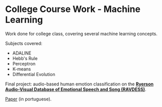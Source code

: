 # College Course Work - Machine Learning

Work done for college class, covering several machine learning concepts.

Subjects covered:
* ADALINE
* Hebb's Rule
* Perceptron
* K-means
* Differential Evolution

Final project: audio-based human emotion classification on the [**Ryerson Audio-Visual Database of Emotional Speech and Song (RAVDESS)**](https://zenodo.org/record/1188976 "RAVDESS"). 

[Paper](https://github.com/gabrieljablonski/MAL-College-Course-Work/blob/master/paper_emotion_classification.pdf) (in portuguese).
